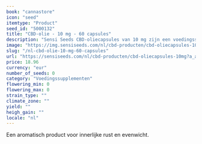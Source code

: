 ```yaml
---
book: "cannastore"
icon: "seed"
itemtype: "Product"
seed_id: "5000132"
title: "CBD-olie - 10 mg - 60 capsules"
description: "Sensi Seeds CBD-oliecapsules van 10 mg zijn een voedingssupplement met cannabidiol, een bestanddeel van de plant Cannabis sativa L. Zacht en effectief."
image: "https://img.sensiseeds.com/nl/cbd-producten/cbd-oliecapsules-10mg-image.png"
slug: "/nl-cbd-olie-10-mg-60-capsules"
url: "https://sensiseeds.com/nl/cbd-producten/cbd-oliecapsules-10mg?a_aid=cannastore"
price: 18.96
currency: "eur"
number_of_seeds: 0
category: "Voedingssupplementen"
flowering_min: 0
flowering_max: 0
strain_type: ""
climate_zone: ""
yield: ""
heigh_gain: ""
locale: "nl"
---
```

Een aromatisch product voor innerlijke rust en evenwicht.
